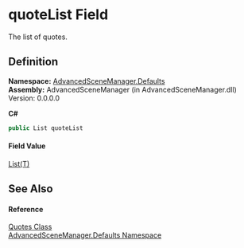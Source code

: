# quoteList Field


The list of quotes.



## Definition
**Namespace:** <a href="N_AdvancedSceneManager_Defaults.md">AdvancedSceneManager.Defaults</a>  
**Assembly:** AdvancedSceneManager (in AdvancedSceneManager.dll) Version: 0.0.0.0

**C#**
``` C#
public List quoteList
```



#### Field Value
<a href="https://learn.microsoft.com/dotnet/api/system.collections.generic.list-1" target="_blank" rel="noopener noreferrer">List(T)</a>

## See Also


#### Reference
<a href="T_AdvancedSceneManager_Defaults_Quotes.md">Quotes Class</a>  
<a href="N_AdvancedSceneManager_Defaults.md">AdvancedSceneManager.Defaults Namespace</a>  
